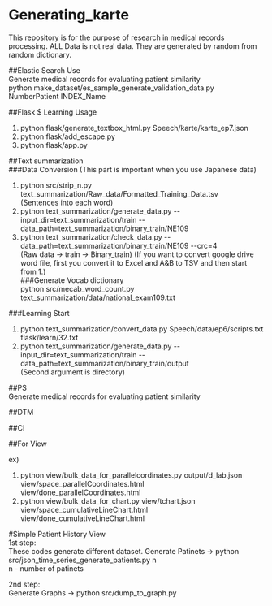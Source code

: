 # Generating_karte
This repository is for the purpose of research in medical records processing.
ALL Data is not real data. They are generated by random from random dictionary.  

##Elastic Search Use  
Generate medical records for evaluating patient similarity  
	python make_dataset/es_sample_generate_validation_data.py NumberPatient INDEX_Name  

##Flask $ Learning Usage  
1. python flask/generate_textbox_html.py Speech/karte/karte_ep7.json
2. python flask/add_escape.py 
3. python flask/app.py 

##Text summarization  
###Data Conversion (This part is important when you use Japanese data) 
1. python src/strip_n.py text_summarization/Raw_data/Formatted_Training_Data.tsv  
  (Sentences into each word)  
2. python text_summarization/generate_data.py --input_dir=text_summarization/train --data_path=text_summarization/binary_train/NE109  
3. python text_summarization/check_data.py --data_path=text_summarization/binary_train/NE109 --crc=4  
(Raw data -> train -> Binary_train)
(If you want to convert google drive word file, first you convert it to Excel and A&B to TSV and then start from 1.)  
###Generate Vocab dictionary  
python src/mecab_word_count.py text_summarization/data/national_exam109.txt  

###Learning Start  
1. python text_summarization/convert_data.py Speech/data/ep6/scripts.txt flask/learn/32.txt  
2. python text_summarization/generate_data.py --input_dir=text_summarization/train --data_path=text_summarization/binary_train/output  
(Second argument is directory)  

##PS  
Generate medical records for evaluating patient similarity

##DTM

##CI


##For View  

ex)  
1. python view/bulk_data_for_parallelcordinates.py output/d_lab.json view/space_parallelCoordinates.html view/done_parallelCoordinates.html   
2. python view/bulk_data_for_chart.py view/tchart.json view/space_cumulativeLineChart.html view/done_cumulativeLineChart.html  


#Simple Patient History View  
1st step:  
	These codes generate different dataset.
	Generate Patinets -> python src/json_time_series_generate_patients.py n  
	n - number of patinets  

2nd step:  
	Generate Graphs -> python src/dump_to_graph.py  


